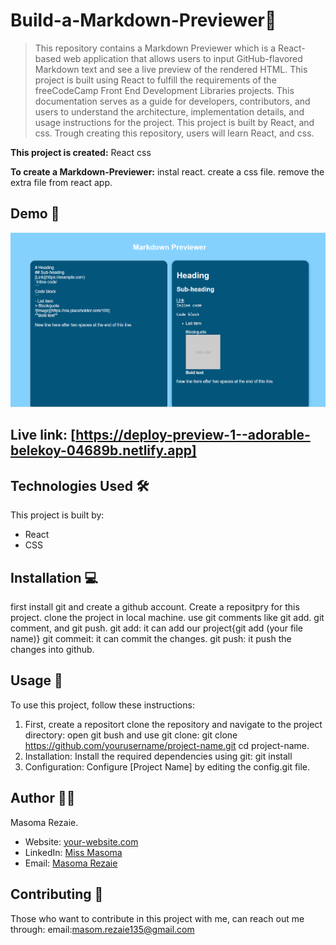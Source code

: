 # Build-a-Markdown-Previewer🚀
>This repository contains a Markdown Previewer which is a React-based web application that allows users to input GitHub-flavored Markdown text and see a live preview of the rendered HTML. This project is built using React to fulfill the requirements of the freeCodeCamp Front End Development Libraries projects. This documentation serves as a guide for developers, contributors, and users to understand the architecture, implementation details, and usage instructions for the project. This project is built by React, and css. Trough creating this repository, users will learn React, and css.

**This project is created:**
React
css

**To create a Markdown-Previewer:**
instal react.
create a css file.
remove the extra file from react app.

## Demo 📸
![Project Demo](./src/assess/Capture.PNG)

## Live link: [https://deploy-preview-1--adorable-belekoy-04689b.netlify.app]


## Technologies Used 🛠️
This project is built by:
- React
- CSS

## Installation 💻
first install git and create a github account.
Create a repositpry for this project.
clone the project in local machine.
use git comments like git add. git comment, and git push.
git add: it can add our project{git add (your file name)}
git commeit: it can commit the changes.
git push: it push the changes into github.

## Usage 🎯

To use this project, follow these instructions:
1. First,  create a repositort 
clone the repository and navigate to the project directory:
open git bush and use git clone: 
git clone https://github.com/yourusername/project-name.git
   cd project-name.
2. Installation: Install the required dependencies using git:
git install
3. Configuration: Configure [Project Name] by editing the config.git file.


## Author 👩‍💻

Masoma Rezaie.

- Website: [your-website.com](https://github.com/MasomRezaie/Personal-Portfolio-Page/tree/personal-portfolio-page)
- LinkedIn: [Miss Masoma](https://www.linkedin.com/in/miss-masoma-99b85522a?utm_source=share&utm_campaign=share_via&utm_content=profile&utm_medium=android_app)
- Email: [Masoma Rezaie](masom.rezaie135@gmail.com)

## Contributing 🤝

Those who want to contribute in this project with me, can reach out me through:
email:masom.rezaie135@gmail.com
